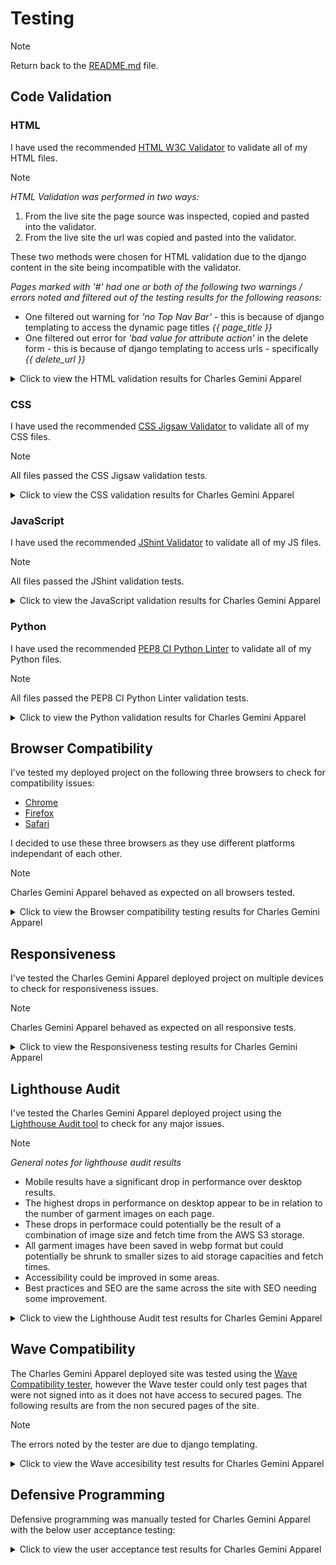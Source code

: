 # Testing

>[!NOTE]
>
>Return back to the [README.md](README.md) file.

## Code Validation

### HTML

I have used the recommended [HTML W3C Validator](https://validator.w3.org) to validate all of my HTML files.

>[!NOTE]
>
>*HTML Validation was performed in two ways:*
>
>1. From the live site the page source was inspected, copied and pasted into the validator.
>2. From the live site the url was copied and pasted into the validator.
>
>These two methods were chosen for HTML validation due to the django content in the site being incompatible with the validator.
>
>*Pages marked with '#' had one or both of the following two warnings / errors noted and filtered out of the testing results for the following reasons:*
>
>- One filtered out warning for *'no Top Nav Bar'* - this is because of django templating to access the dynamic page titles *{{ page_title }}*
>- One filtered out error for *'bad value for attribute action'* in the delete form - this is because of django templating to access urls - specifically *{{ delete_url }}*

<details>
<summary>Click to view the HTML validation results for Charles Gemini Apparel</summary>
<br>

| Directory | File | Screenshot Errors | Screenshot Method 1 | Screenshot Method 2 | Notes / Fixes |
| --- | --- | --- | --- | --- | --- |
| admin_panel | add_category.html | No errors to show. | ![screenshot](documentation/validation/html/add_category/add_category_pass.png) | ![screenshot](documentation/validation/html/add_category/add_category_url_pass.png) | Passed! '#' |
| admin_panel | add_colour.html | No errors to show. | ![screenshot](documentation/validation/html/add_colour/add_colour_pass.png) | ![screenshot](documentation/validation/html/add_colour/add_colour_url_pass.png) | Passed! '#' |
| admin_panel | add_garment.html | ![screenshot](documentation/validation/html/add_garment/add_garment.png) | ![screenshot](documentation/validation/html/add_garment/add_garment_pass.png) | ![screenshot](documentation/validation/html/add_garment/add_garment_url_pass.png) | *34 x 'Duplicate attribute' errors for `class="form-control"`* - this was due to the form-control class being added as an extra attribute to the form. Extra attribute was removed from forms.py to remove errors. <hr> *'Bad value `submit` for attribute type on element `a`' error* - this was due to the attribute not being removed from a link when it was converted from a button. Removed attribute `submit` from `a`. |
| admin_panel | add_size.html | No errors to show. | ![screenshot](documentation/validation/html/add_size/add_size_pass.png) | ![screenshot](documentation/validation/html/add_size/add_size_url_pass.png) | Passed! '#' |
| admin_panel | admin_panel.html | No errors to show. | ![screenshot](documentation/validation/html/admin_panel/admin_panel_pass.png) | ![screenshot](documentation/validation/html/admin_panel/admin_panel_url_pass.png) | Passed! |
| admin_panel | contact_list.html | No errors to show. | ![screenshot](documentation/validation/html/contact_list/contact_list_pass.png) | ![screenshot](documentation/validation/html/contact_list/contact_list_url_pass.png) | Passed! '#' |
| admin_panel | edit_category.html | No errors to show. | ![screenshot](documentation/validation/html/edit_category/edit_category_pass.png) | ![screenshot](documentation/validation/html/edit_category/edit_category_url_pass.png) | Passed! '#' |
| admin_panel | edit_colour.html | No errors to show. | ![screenshot](documentation/validation/html/edit_colour/edit_colour_pass.png) | ![screenshot](documentation/validation/html/edit_colour/edit_colour_url_pass.png) | Passed! '#' |
| admin_panel | edit_garment.html | No errors to show. | ![screenshot](documentation/validation/html/edit_garment/edit_garment_pass.png) | ![screenshot](documentation/validation/html/edit_garment/edit_garment_url_pass.png) | Passed! '#' |
| admin_panel | edit_size.html | No errors to show. | ![screenshot](documentation/validation/html/edit_size/edit_size_pass.png) | ![screenshot](documentation/validation/html/edit_size/edit_size_url_pass.png) | Passed! '#' |
| admin_panel | list_categories.html | No errors to show. | ![screenshot](documentation/validation/html/list_categories/list_categories_pass.png) | ![screenshot](documentation/validation/html/list_categories/list_categories_url_pass.png) | Passed!'*' |
| admin_panel | list_colours.html | No errors to show. | ![screenshot](documentation/validation/html/list_colours/list_colours_pass.png) | ![screenshot](documentation/validation/html/list_colours/list_colours_url_pass.png) | Passed!'#' |
| admin_panel | list_garments.html | ![screenshot](documentation/validation/html/list_garments/list_garments.png) | ![screenshot](documentation/validation/html/list_garments/list_garments_pass.png) | ![screenshot](documentation/validation/html/list_garments/list_garments_url_pass.png) | Passed!'#' |
| admin_panel | list_sizes.html | No errors to show. | ![screenshot](documentation/validation/html/list_sizes/list_sizes_pass.png) | ![screenshot](documentation/validation/html/list_sizes/list_sizes_url_pass.png) | Passed!'#' |
| admin_panel | newsletter_list.html | No errors to show. | ![screenshot](documentation/validation/html/newsletter_list/newsletter_list_pass.png) | ![screenshot](documentation/validation/html/newsletter_list/newsletter_list_url_pass.png) | Passed!'#' |
| apparel | all_garments.html | ![screenshot](documentation/validation/html/all_garments/all_garments.png) | ![screenshot](documentation/validation/html/all_garments/all_garments_pass.png) | ![screenshot](documentation/validation/html/all_garments/all_garments_url_pass.png) | *'Heading `h3` cannot be a child of another heading' error* - this was due to a heading tag in the page title on the base template conflicting with a heading tag in the block element on the page. Removed heading tag from base template. The following warnings and errors were all related - *2 x 'Empty heading', 'Stray end tag `h3`'.* <hr> *2 x `aria-labelldby` attribute must point to an element in the same document' error* - Re-named `aria-labelledby` attriute. |
| apparel | garment.html | ![screenshot](documentation/validation/html/garment/garment.png) | ![screenshot](documentation/validation/html/garment/garment_pass.png) | ![screenshot](documentation/validation/html/garment/garment_url_pass.png) | *2 x 'Stray start tag', 1 x 'Stray end tag' and 'Text not allowed in element `select` in this context'* - due to an icon being erroneously added to a `select` element. Removed all offending articles. <hr> *'Bad value `submit` for attribute type on element `a`' error* - this was due to an attribute not being removed from a link when it was converted from a button. Removed attribute `submit` from `a`. |
| bag | bag.html | ![screenshot](documentation/validation/html/bag/bag.png) | ![screenshot](documentation/validation/html/bag/bag_pass.png) | ![screenshot](documentation/validation/html/bag/bag_url_pass.png) | *2 x 'Trailing slash `/` on void elements has no effect and interacts badly with unquoted attribute values'* - Removed trailing slash `/`. <hr> *5 x 'Duplicate ID' and 'The first occurence of ID was here'* - this is due to the way django is set to create ID's for the select dropdown options. |
| checkout | checkout.html | ![screenshot](documentation/validation/html/checkout/checkout.png) | ![screenshot](documentation/validation/html/checkout/checkout_pass.png) | ![screenshot](documentation/validation/html/checkout/checkout_url_pass.png) | '#' and *'Empty heading'* - the empty heading is caused by the loading spinner having no text. |
| checkout | checkout_success.html | No errors to show. | ![screenshot](documentation/validation/html/checkout_success/checkout_success_pass.png) | ![screenshot](documentation/validation/html/checkout_success/checkout_success_url_pass.png) | Passed! |
| contact | contact.html | No errors to show. | ![screenshot](documentation/validation/html/contact/contact_pass.png) | ![screenshot](documentation/validation/html/contact/contact_url_pass.png) | Passed! |
| contact | contact_success.html | No errors to show. | ![screenshot](documentation/validation/html/contact_success/contact_success_pass.png) | ![screenshot](documentation/validation/html/contact_success/contact_success_url_pass.png) | Passed! |
| contact | newsletter_signup.html | No errors to show. | ![screenshot](documentation/validation/html/newsletter_signup/newsletter_signup_pass.png) | ![screenshot](documentation/validation/html/newsletter_signup/newsletter_signup_url_pass.png) | Passed! |
| contact | newsletter_success.html | No errors to show. | ![screenshot](documentation/validation/html/newsletter_success/newsletter_success_pass.png) | ![screenshot](documentation/validation/html/newsletter_success/newsletter_success_url_pass.png) | Passed! |
| home | index.html | ![screenshot](documentation/validation/html/index/index.png) | ![screenshot](documentation/validation/html/index/index_pass.png) | ![screenshot](documentation/validation/html/index/index_url_pass.png) | *'Element `h3` not allowed as child of elemet `ul` in this context'* - Added `li` element around `h3`. <hr> *'No space between attributes'* - Added a space between `image` and `alt` attributes. <hr> *2 x 'The element `button` must not appear as a descendant of the `a` element'* - Moved the link inside of the carousel to wrap the image instead of the whole carousel. <hr> *'The `type` attribute is unnecessary for JavaScript resources'* - Removed the `type` attribute. <hr> *2 x `aria-labelldby` attribute must point to an element in the same document' error* - Re-named `aria-labelledby` attriute. |
| profiles | profile.html | ![screenshot](documentation/validation/html/profile/profile.png) | ![screenshot](documentation/validation/html/profile/profile_pass.png) | ![screenshot](documentation/validation/html/profile/profile_url_pass.png) | *'Stray end tag `thead`'* - Re-located `</thead>` back to end of table head. <hr> *'The `type` attribute is unnecessary for JavaScript resources'* - Removed the type attribute. |
| all_auth | login.html | No errors to show. | ![screenshot](documentation/validation/html/login/login_pass.png) | ![screenshot](documentation/validation/html/login/login_url_pass.png) | Passed! '#' |
| all_auth | logout.html | No errors to show. | ![screenshot](documentation/validation/html/logout/logout_pass.png) | ![screenshot](documentation/validation/html/logout/logout_url_pass.png) | Passed! '#' |
| all_auth | signup.html | No errors to show. | ![screenshot](documentation/validation/html/signup/signup_pass.png) | ![screenshot](documentation/validation/html/signup/signup_url_pass.png) | Passed! '#' |

</details>

### CSS

I have used the recommended [CSS Jigsaw Validator](https://jigsaw.w3.org/css-validator) to validate all of my CSS files.

>[!NOTE]
>
>All files passed the CSS Jigsaw validation tests.

<details>
<summary>Click to view the CSS validation results for Charles Gemini Apparel</summary>
<br>

| Directory | File | Screenshot | Notes |
| --- | --- | --- | --- |
| admin_panel | add_garment.css | ![screenshot](documentation/validation/css/admin_panel/add_garment.png) | Passed! |
| admin_panel | admin_panel.css | ![screenshot](documentation/validation/css/admin_panel/admin_panel.png) | Passed! |
| admin_panel | edit_garment.css | ![screenshot](documentation/validation/css/admin_panel/edit_garment.png) | Passed! |
| admin_panel | list_garments.css | ![screenshot](documentation/validation/css/admin_panel/list_garment.png) | Passed! |
| apparel | garment.css | ![screenshot](documentation/validation/css/apparel/garment.png) | Passed! |
| bag | bag.css | ![screenshot](documentation/validation/css/bag/bag.png) | Passed! |
| checkout | checkout.css | ![screenshot](documentation/validation/css/checkout/checkout.png) | Passed! |
| checkout | checkout_success.css | ![screenshot](documentation/validation/css/checkout/checkout_success.png) | Passed! |
| contact | contact.css | ![screenshot](documentation/validation/css/contact/contact.png) | Passed! |
| profiles | profile.css | ![screenshot](documentation/validation/css/profiles/profile.png) | Passed! |
| static | base.css | ![screenshot](documentation/validation/css/static/base.png) | Passed! |
| static | error_pages.css | ![screenshot](documentation/validation/css/static/error_pages.png) | Passed! |
| static | login.css | ![screenshot](documentation/validation/css/static/login.png) | Passed! |
| static | modal.css | ![screenshot](documentation/validation/css/static/modal.png) | Passed! |
| static | error.css | ![screenshot](documentation/validation/css/toasts/error.png) | Passed! |
| static | info.css | ![screenshot](documentation/validation/css/toasts/info.png) | Passed! |
| static | success.css | ![screenshot](documentation/validation/css/toasts/success.png) | Passed! |
| static | warning.css | ![screenshot](documentation/validation/css/toasts/warning.png) | Passed! |

</details>

### JavaScript

I have used the recommended [JShint Validator](https://jshint.com) to validate all of my JS files.

>[!NOTE]
>
>All files passed the JShint validation tests.

<details>
<summary>Click to view the JavaScript validation results for Charles Gemini Apparel</summary>
<br>

| Directory | File | Screenshot | Notes |
| --- | --- | --- | --- |
| admin_panel | delete_modal.js | ![screenshot](documentation/validation/js/delete_modal.png) | Passed! |
| checkout | stripe_elements.js | ![screenshot](documentation/validation/js/stripe_elements.png) | Passed! |
| contact | success_timer.js | ![screenshot](documentation/validation/js/success_timer.png) | Passed! |
| profiles | countryfield.js | ![screenshot](documentation/validation/js/countryfield.png) | Passed! |
| static | quantity.js | ![screenshot](documentation/validation/js/quantity.png) | Passed! |

</details>

### Python

I have used the recommended [PEP8 CI Python Linter](https://pep8ci.herokuapp.com) to validate all of my Python files.

>[!NOTE]
>
>All files passed the PEP8 CI Python Linter validation tests.

<details>
<summary>Click to view the Python validation results for Charles Gemini Apparel</summary>
<br>

| Directory | File | CI URL | Screenshot | Notes |
| --- | --- | --- | --- | --- |
| admin_panel | admin.py | [PEP8 CI](https://pep8ci.herokuapp.com/https://raw.githubusercontent.com/boderg/charles-gemini-apparel/main/admin_panel/admin.py) | *File not used* | *Nothing to note* |
| admin_panel | forms.py | [PEP8 CI](https://pep8ci.herokuapp.com/https://raw.githubusercontent.com/boderg/charles-gemini-apparel/main/admin_panel/forms.py) | ![screenshot](documentation/validation/python/admin_panel/forms.png) | Passed! |
| admin_panel | models.py | [PEP8 CI](https://pep8ci.herokuapp.com/https://raw.githubusercontent.com/boderg/charles-gemini-apparel/main/admin_panel/models.py) | *File not used* | *Nothing to note* |
| admin_panel | urls.py | [PEP8 CI](https://pep8ci.herokuapp.com/https://raw.githubusercontent.com/boderg/charles-gemini-apparel/main/admin_panel/urls.py) | ![screenshot](documentation/validation/python/admin_panel/urls.png) | Passed! |
| admin_panel | views.py | [PEP8 CI](https://pep8ci.herokuapp.com/https://raw.githubusercontent.com/boderg/charles-gemini-apparel/main/admin_panel/views.py) | ![screenshot](documentation/validation/python/admin_panel/views.png) | Passed! |
| apparel | admin.py | [PEP8 CI](https://pep8ci.herokuapp.com/https://raw.githubusercontent.com/boderg/charles-gemini-apparel/main/apparel/admin.py) | ![screenshot](documentation/validation/python/apparel/admin.png) | Passed! |
| apparel | forms.py | [PEP8 CI](https://pep8ci.herokuapp.com/https://raw.githubusercontent.com/boderg/charles-gemini-apparel/main/apparel/forms.py) | ![screenshot](documentation/validation/python/apparel/forms.png) | Passed! |
| apparel | models.py | [PEP8 CI](https://pep8ci.herokuapp.com/https://raw.githubusercontent.com/boderg/charles-gemini-apparel/main/apparel/models.py) | ![screenshot](documentation/validation/python/apparel/models.png) | Passed! |
| apparel | urls.py | [PEP8 CI](https://pep8ci.herokuapp.com/https://raw.githubusercontent.com/boderg/charles-gemini-apparel/main/apparel/urls.py) | ![screenshot](documentation/validation/python/apparel/urls.png) | Passed! |
| apparel | views.py | [PEP8 CI](https://pep8ci.herokuapp.com/https://raw.githubusercontent.com/boderg/charles-gemini-apparel/main/apparel/views.py) | ![screenshot](documentation/validation/python/apparel/views.png) | Passed! |
| bag | admin.py | [PEP8 CI](https://pep8ci.herokuapp.com/https://raw.githubusercontent.com/boderg/charles-gemini-apparel/main/bag/admin.py) | *File not used* | *Nothing to note* |
| bag | contexts.py | [PEP8 CI](https://pep8ci.herokuapp.com/https://raw.githubusercontent.com/boderg/charles-gemini-apparel/main/bag/contexts.py) | ![screenshot](documentation/validation/python/bag/contexts.png) | Passed! |
| bag | models.py | [PEP8 CI](https://pep8ci.herokuapp.com/https://raw.githubusercontent.com/boderg/charles-gemini-apparel/main/bag/models.py) | *File not used* | *Nothing to note* |
| bag | bag_tools.py | [PEP8 CI](https://pep8ci.herokuapp.com/https://raw.githubusercontent.com/boderg/charles-gemini-apparel/main/bag/templatetags/bag_tools.py) | ![screenshot](documentation/validation/python/bag/bag_tools.png) | Passed! |
| bag | urls.py | [PEP8 CI](https://pep8ci.herokuapp.com/https://raw.githubusercontent.com/boderg/charles-gemini-apparel/main/bag/urls.py) | ![screenshot](documentation/validation/python/bag/urls.png) | Passed! |
| bag | views.py | [PEP8 CI](https://pep8ci.herokuapp.com/https://raw.githubusercontent.com/boderg/charles-gemini-apparel/main/bag/views.py) | ![screenshot](documentation/validation/python/bag/views.png) | Passed! |
| checkout | admin.py | [PEP8 CI](https://pep8ci.herokuapp.com/https://raw.githubusercontent.com/boderg/charles-gemini-apparel/main/checkout/admin.py) | ![screenshot](documentation/validation/python/checkout/admin.png) | Passed! |
| checkout | forms.py | [PEP8 CI](https://pep8ci.herokuapp.com/https://raw.githubusercontent.com/boderg/charles-gemini-apparel/main/checkout/forms.py) | ![screenshot](documentation/validation/python/checkout/forms.png) | Passed! |
| checkout | models.py | [PEP8 CI](https://pep8ci.herokuapp.com/https://raw.githubusercontent.com/boderg/charles-gemini-apparel/main/checkout/models.py) | ![screenshot](documentation/validation/python/checkout/models.png) | Passed! |
| checkout | signals.py | [PEP8 CI](https://pep8ci.herokuapp.com/https://raw.githubusercontent.com/boderg/charles-gemini-apparel/main/checkout/signals.py) | ![screenshot](documentation/validation/python/checkout/signals.png) | Passed! |
| checkout | urls.py | [PEP8 CI](https://pep8ci.herokuapp.com/https://raw.githubusercontent.com/boderg/charles-gemini-apparel/main/checkout/urls.py) | ![screenshot](documentation/validation/python/checkout/urls.png) | Passed! |
| checkout | views.py | [PEP8 CI](https://pep8ci.herokuapp.com/https://raw.githubusercontent.com/boderg/charles-gemini-apparel/main/checkout/views.py) | ![screenshot](documentation/validation/python/checkout/views.png) | Passed! |
| checkout | webhook_handler.py | [PEP8 CI](https://pep8ci.herokuapp.com/https://raw.githubusercontent.com/boderg/charles-gemini-apparel/main/checkout/webhook_handler.py) | ![screenshot](documentation/validation/python/checkout/webhook_handler.png) | Passed! |
| checkout | webhooks.py | [PEP8 CI](https://pep8ci.herokuapp.com/https://raw.githubusercontent.com/boderg/charles-gemini-apparel/main/checkout/webhooks.py) | ![screenshot](documentation/validation/python/checkout/webhooks.png) | Passed! |
| contact | admin.py | [PEP8 CI](https://pep8ci.herokuapp.com/https://raw.githubusercontent.com/boderg/charles-gemini-apparel/main/contact/admin.py) | ![screenshot](documentation/validation/python/contact/admin.png) | Passed! |
| contact | forms.py | [PEP8 CI](https://pep8ci.herokuapp.com/https://raw.githubusercontent.com/boderg/charles-gemini-apparel/main/contact/forms.py) | ![screenshot](documentation/validation/python/contact/forms.png) | Passed! |
| contact | models.py | [PEP8 CI](https://pep8ci.herokuapp.com/https://raw.githubusercontent.com/boderg/charles-gemini-apparel/main/contact/models.py) | ![screenshot](documentation/validation/python/contact/models.png) | Passed! |
| contact | urls.py | [PEP8 CI](https://pep8ci.herokuapp.com/https://raw.githubusercontent.com/boderg/charles-gemini-apparel/main/contact/urls.py) | ![screenshot](documentation/validation/python/contact/urls.png) | Passed! |
| contact | views.py | [PEP8 CI](https://pep8ci.herokuapp.com/https://raw.githubusercontent.com/boderg/charles-gemini-apparel/main/contact/views.py) | ![screenshot](documentation/validation/python/contact/views.png) | Passed! |
|  | custom_storages.py | [PEP8 CI](https://pep8ci.herokuapp.com/https://raw.githubusercontent.com/boderg/charles-gemini-apparel/main/custom_storages.py) | ![screenshot](documentation/validation/python/custom_storages.png) | Passed! |
| home | admin.py | [PEP8 CI](https://pep8ci.herokuapp.com/https://raw.githubusercontent.com/boderg/charles-gemini-apparel/main/home/admin.py) | *File not used* | *Nothing to Note* |
| home | models.py | [PEP8 CI](https://pep8ci.herokuapp.com/https://raw.githubusercontent.com/boderg/charles-gemini-apparel/main/home/models.py) | *File not used* | *Nothing to Note* |
| home | urls.py | [PEP8 CI](https://pep8ci.herokuapp.com/https://raw.githubusercontent.com/boderg/charles-gemini-apparel/main/home/urls.py) | ![screenshot](documentation/validation/python/home/urls.png) | Passed! |
| home | views.py | [PEP8 CI](https://pep8ci.herokuapp.com/https://raw.githubusercontent.com/boderg/charles-gemini-apparel/main/home/views.py) | ![screenshot](documentation/validation/python/home/views.png) | Passed! |
| main | settings.py | [PEP8 CI](https://pep8ci.herokuapp.com/https://raw.githubusercontent.com/boderg/charles-gemini-apparel/main/main/settings.py) | ![screenshot](documentation/validation/python/main/settings.png) | Passed! |
| main | urls.py | [PEP8 CI](https://pep8ci.herokuapp.com/https://raw.githubusercontent.com/boderg/charles-gemini-apparel/main/main/urls.py) | ![screenshot](documentation/validation/python/main/urls.png) | Passed! |
|  | manage.py | [PEP8 CI](https://pep8ci.herokuapp.com/https://raw.githubusercontent.com/boderg/charles-gemini-apparel/main/manage.py) | ![screenshot](documentation/validation/python/manage.png) | Passed! |
| profiles | admin.py | [PEP8 CI](https://pep8ci.herokuapp.com/https://raw.githubusercontent.com/boderg/charles-gemini-apparel/main/profiles/admin.py) | *File not used* | *Nothing to note* |
| profiles | forms.py | [PEP8 CI](https://pep8ci.herokuapp.com/https://raw.githubusercontent.com/boderg/charles-gemini-apparel/main/profiles/forms.py) | ![screenshot](documentation/validation/python/profiles/forms.png) | Passed! |
| profiles | models.py | [PEP8 CI](https://pep8ci.herokuapp.com/https://raw.githubusercontent.com/boderg/charles-gemini-apparel/main/profiles/models.py) | ![screenshot](documentation/validation/python/profiles/models.png) | Passed! |
| profiles | urls.py | [PEP8 CI](https://pep8ci.herokuapp.com/https://raw.githubusercontent.com/boderg/charles-gemini-apparel/main/profiles/urls.py) | ![screenshot](documentation/validation/python/profiles/urls.png) | Passed! |
| profiles | views.py | [PEP8 CI](https://pep8ci.herokuapp.com/https://raw.githubusercontent.com/boderg/charles-gemini-apparel/main/profiles/views.py) | ![screenshot](documentation/validation/python/profiles/views.png) | Passed! |

</details>

## Browser Compatibility

I've tested my deployed project on the following three browsers to check for compatibility issues:

- [Chrome](https://www.google.com/chrome)
- [Firefox](https://www.mozilla.org/en-GB/firefox/new/)
- [Safari](https://www.apple.com/uk/safari/)

I decided to use these three browsers as they use different platforms independant of each other.

> [!NOTE]
>
>Charles Gemini Apparel behaved as expected on all browsers tested.

<details>
<summary>Click to view the Browser compatibility testing results for Charles Gemini Apparel</summary>
<br>

| Page | Chrome | Firefox | Safari |
| --- | --- | --- | --- |
| Home | ![screenshot](documentation/browsers/chrome/home.png) | ![screenshot](documentation/browsers/firefox/home.png) | ![screenshot](documentation/browsers/safari/home.png) |
| All Designs | ![screenshot](documentation/browsers/chrome/all_designs.png) | ![screenshot](documentation/browsers/firefox/all_designs.png) | ![screenshot](documentation/browsers/safari/all_designs.png) |
| Garment | ![screenshot](documentation/browsers/chrome/garment.png) | ![screenshot](documentation/browsers/firefox/garment.png) | ![screenshot](documentation/browsers/safari/garment.png) |
| Bag | ![screenshot](documentation/browsers/chrome/bag.png) | ![screenshot](documentation/browsers/firefox/bag.png) | ![screenshot](documentation/browsers/safari/bag.png) |
| Checkout | ![screenshot](documentation/browsers/chrome/checkout.png) | ![screenshot](documentation/browsers/firefox/checkout.png) | ![screenshot](documentation/browsers/safari/checkout.png) |
| Checkout Success | ![screenshot](documentation/browsers/chrome/checkout_success.png) | ![screenshot](documentation/browsers/firefox/checkout_success.png) | ![screenshot](documentation/browsers/safari/checkout_success.png) |
| Profile | ![screenshot](documentation/browsers/chrome/profile.png) | ![screenshot](documentation/browsers/firefox/profile.png) | ![screenshot](documentation/browsers/safari/profile.png) |
| Admin Panel | ![screenshot](documentation/browsers/chrome/admin_panel.png) | ![screenshot](documentation/browsers/firefox/admin_panel.png) | ![screenshot](documentation/browsers/safari/admin_panel.png) |
| Add, List, Edit Garment | ![screenshot](documentation/browsers/chrome/add_garment.png) | ![screenshot](documentation/browsers/firefox/list_garment.png) | ![screenshot](documentation/browsers/safari/edit_garment.png) |
| Add, List, Edit Colour | ![screenshot](documentation/browsers/chrome/add_colour.png) | ![screenshot](documentation/browsers/firefox/list_colour.png) | ![screenshot](documentation/browsers/safari/edit_colour.png) |
| Add, List, Edit Size | ![screenshot](documentation/browsers/chrome/add_size.png) | ![screenshot](documentation/browsers/firefox/list_size.png) | ![screenshot](documentation/browsers/safari/edit_size.png) |
| Add, List, Edit Category | ![screenshot](documentation/browsers/chrome/add_category.png) | ![screenshot](documentation/browsers/firefox/list_category.png) | ![screenshot](documentation/browsers/safari/edit_category.png) |
| Contact, Contact List, Contact Success | ![screenshot](documentation/browsers/chrome/contact.png) | ![screenshot](documentation/browsers/firefox/contact_list.png) | ![screenshot](documentation/browsers/safari/contact_success.png) |
| Newsletter Signup, Newsletter List, Newsletter Success | ![screenshot](documentation/browsers/chrome/newsletter_signup.png) | ![screenshot](documentation/browsers/firefox/newsletter_list.png) | ![screenshot](documentation/browsers/safari/newsletter_success.png) |
| About, Size Guide, Delete Modals | ![screenshot](documentation/browsers/chrome/about_modal.png) | ![screenshot](documentation/browsers/firefox/size_guide_modal.png) | ![screenshot](documentation/browsers/safari/delete_modal.png) |
| Login, Logout, Signup | ![screenshot](documentation/browsers/chrome/login.png) | ![screenshot](documentation/browsers/firefox/logout.png) | ![screenshot](documentation/browsers/safari/signup.png) |

</details>

## Responsiveness

I've tested the Charles Gemini Apparel deployed project on multiple devices to check for responsiveness issues.

> [!NOTE]
>
>Charles Gemini Apparel behaved as expected on all responsive tests.

<details>
<summary>Click to view the Responsiveness testing results for Charles Gemini Apparel</summary>
<br>

| Page | Mobile (DevTools) | Tablet (DevTools) | 1080p Laptop | 1080p Monitor | 1440p UW Monitor | Samsung Galaxy S10+ |
| --- | --- | --- | --- | --- | --- | --- |
| Home | ![screenshot](documentation/responsive/mobile_(dev_tools)/home.png) | ![screenshot](documentation/responsive/tablet_(dev_tools)/home.png) | ![screenshot](documentation/responsive/1080p_laptop/home.png) | ![screenshot](documentation/responsive/1080p_monitor/home.png) | ![screenshot](documentation/responsive/1440p_ultra_wide_monitor/home.png) | ![screenshot](documentation/responsive/samsung_galaxy_s10_plus/home.jpg) |
| All Designs | ![screenshot](documentation/responsive/mobile_(dev_tools)/all_designs.png) | ![screenshot](documentation/responsive/tablet_(dev_tools)/all_designs.png) | ![screenshot](documentation/responsive/1080p_laptop/all_designs.png) | ![screenshot](documentation/responsive/1080p_monitor/all_designs.png) | ![screenshot](documentation/responsive/1440p_ultra_wide_monitor/all_designs.png) | ![screenshot](documentation/responsive/samsung_galaxy_s10_plus/all_designs.jpg) |
| Garment | ![screenshot](documentation/responsive/mobile_(dev_tools)/garment.png) | ![screenshot](documentation/responsive/tablet_(dev_tools)/garment.png) | ![screenshot](documentation/responsive/1080p_laptop/garment.png) | ![screenshot](documentation/responsive/1080p_monitor/garment.png) | ![screenshot](documentation/responsive/1440p_ultra_wide_monitor/garment.png) | ![screenshot](documentation/responsive/samsung_galaxy_s10_plus/garment.jpg) |
| Bag | ![screenshot](documentation/responsive/mobile_(dev_tools)/bag.png) | ![screenshot](documentation/responsive/tablet_(dev_tools)/bag.png) | ![screenshot](documentation/responsive/1080p_laptop/bag.png) | ![screenshot](documentation/responsive/1080p_monitor/bag.png) | ![screenshot](documentation/responsive/1440p_ultra_wide_monitor/bag.png) | ![screenshot](documentation/responsive/samsung_galaxy_s10_plus/bag.jpg) |
| Checkout | ![screenshot](documentation/responsive/mobile_(dev_tools)/checkout.png) | ![screenshot](documentation/responsive/tablet_(dev_tools)/checkout.png) | ![screenshot](documentation/responsive/1080p_laptop/checkout.png) | ![screenshot](documentation/responsive/1080p_monitor/checkout.png) | ![screenshot](documentation/responsive/1440p_ultra_wide_monitor/checkout.png) | ![screenshot](documentation/responsive/samsung_galaxy_s10_plus/checkout.jpg) |
| Checkout Success | ![screenshot](documentation/responsive/mobile_(dev_tools)/checkout_success.png) | ![screenshot](documentation/responsive/tablet_(dev_tools)/checkout_success.png) | ![screenshot](documentation/responsive/1080p_laptop/checkout_success.png) | ![screenshot](documentation/responsive/1080p_monitor/checkout_success.png) | ![screenshot](documentation/responsive/1440p_ultra_wide_monitor/checkout_success.png) | ![screenshot](documentation/responsive/samsung_galaxy_s10_plus/checkout_success.jpg) |
| Profile | ![screenshot](documentation/responsive/mobile_(dev_tools)/profile.png) | ![screenshot](documentation/responsive/tablet_(dev_tools)/profile.png) | ![screenshot](documentation/responsive/1080p_laptop/profile.png) | ![screenshot](documentation/responsive/1080p_monitor/profile.png) | ![screenshot](documentation/responsive/1440p_ultra_wide_monitor/profile.png) | ![screenshot](documentation/responsive/samsung_galaxy_s10_plus/profile.jpg) |
| Admin Panel | ![screenshot](documentation/responsive/mobile_(dev_tools)/admin_panel.png) | ![screenshot](documentation/responsive/tablet_(dev_tools)/admin_panel.png) | ![screenshot](documentation/responsive/1080p_laptop/admin_panel.png) | ![screenshot](documentation/responsive/1080p_monitor/admin_panel.png) | ![screenshot](documentation/responsive/1440p_ultra_wide_monitor/admin_panel.png) | ![screenshot](documentation/responsive/samsung_galaxy_s10_plus/admin_panel.jpg) |
| Add, List, Edit Garment | ![screenshot](documentation/responsive/mobile_(dev_tools)/add_garment.png) | ![screenshot](documentation/responsive/tablet_(dev_tools)/list_garments.png) | ![screenshot](documentation/responsive/1080p_laptop/edit_garment.png) | ![screenshot](documentation/responsive/1080p_monitor/add_garment.png) | ![screenshot](documentation/responsive/1440p_ultra_wide_monitor/list_garments.png) | ![screenshot](documentation/responsive/samsung_galaxy_s10_plus/edit_garment.jpg) |
| Add, List, Edit Colour | ![screenshot](documentation/responsive/mobile_(dev_tools)/add_colour.png) | ![screenshot](documentation/responsive/tablet_(dev_tools)/list_colours.png) | ![screenshot](documentation/responsive/1080p_laptop/edit_colour.png) | ![screenshot](documentation/responsive/1080p_monitor/add_colour.png) | ![screenshot](documentation/responsive/1440p_ultra_wide_monitor/list_colours.png) | ![screenshot](documentation/responsive/samsung_galaxy_s10_plus/edit_colour.jpg) |
| Add, List, Edit Size | ![screenshot](documentation/responsive/mobile_(dev_tools)/add_size.png) | ![screenshot](documentation/responsive/tablet_(dev_tools)/list_sizes.png) | ![screenshot](documentation/responsive/1080p_laptop/edit_size.png) | ![screenshot](documentation/responsive/1080p_monitor/add_size.png) | ![screenshot](documentation/responsive/1440p_ultra_wide_monitor/list_sizes.png) | ![screenshot](documentation/responsive/samsung_galaxy_s10_plus/edit_size.jpg) |
| Add, List, Edit Category | ![screenshot](documentation/responsive/mobile_(dev_tools)/add_category.png) | ![screenshot](documentation/responsive/tablet_(dev_tools)/list_categories.png) | ![screenshot](documentation/responsive/1080p_laptop/edit_category.png) | ![screenshot](documentation/responsive/1080p_monitor/add_category.png) | ![screenshot](documentation/responsive/1440p_ultra_wide_monitor/list_categories.png) | ![screenshot](documentation/responsive/samsung_galaxy_s10_plus/edit_category.jpg) |
| Contact, Contact List, Contact Success | ![screenshot](documentation/responsive/mobile_(dev_tools)/contact.png) | ![screenshot](documentation/responsive/tablet_(dev_tools)/contact_list.png) | ![screenshot](documentation/responsive/1080p_laptop/contact_success.png) | ![screenshot](documentation/responsive/1080p_monitor/contact.png) | ![screenshot](documentation/responsive/1440p_ultra_wide_monitor/contact_list.png) | ![screenshot](documentation/responsive/samsung_galaxy_s10_plus/contact_success.jpg) |
| Newsletter, Newsletter List, Newsletter Success | ![screenshot](documentation/responsive/mobile_(dev_tools)/newsletter_signup.png) | ![screenshot](documentation/responsive/tablet_(dev_tools)/newsletter_list.png) | ![screenshot](documentation/responsive/1080p_laptop/newsletter_success.png) | ![screenshot](documentation/responsive/1080p_monitor/newsletter_signup.png) | ![screenshot](documentation/responsive/1440p_ultra_wide_monitor/newsletter_list.png) | ![screenshot](documentation/responsive/samsung_galaxy_s10_plus/newsletter_success.jpg) |
| About, Size Guide, Delete Modals | ![screenshot](documentation/responsive/mobile_(dev_tools)/about_modal.png) | ![screenshot](documentation/responsive/tablet_(dev_tools)/size_guide_modal.png) | ![screenshot](documentation/responsive/1080p_laptop/delete_modal.png) | ![screenshot](documentation/responsive/1080p_monitor/about_modal.png) | ![screenshot](documentation/responsive/1440p_ultra_wide_monitor/size_guide_modal.png) | ![screenshot](documentation/responsive/samsung_galaxy_s10_plus/delete_modal.jpg) |
| Login, Logout, Signup | ![screenshot](documentation/responsive/mobile_(dev_tools)/login.png) | ![screenshot](documentation/responsive/tablet_(dev_tools)/logout.png) | ![screenshot](documentation/responsive/1080p_laptop/signup.png) | ![screenshot](documentation/responsive/1080p_monitor/login.png) | ![screenshot](documentation/responsive/1440p_ultra_wide_monitor/logout.png) | ![screenshot](documentation/responsive/samsung_galaxy_s10_plus/signup.jpg) |

</details>

## Lighthouse Audit

I've tested the Charles Gemini Apparel deployed project using the [Lighthouse Audit tool](https://developer.chrome.com/docs/lighthouse/overview) to check for any major issues.

>[!NOTE]
>
>*General notes for lighthouse audit results*
>
>- Mobile results have a significant drop in performance over desktop results.
>- The highest drops in performance on desktop appear to be in relation to the number of garment images on each page.
>- These drops in performace could potentially be the result of a combination of image size and fetch time from the AWS S3 storage. 
>- All garment images have been saved in webp format but could potentially be shrunk to smaller sizes to aid storage capacities and fetch times.
>- Accessibility could be improved in some areas.
>- Best practices and SEO are the same across the site with SEO needing some improvement.

<details>
<summary>Click to view the Lighthouse Audit test results for Charles Gemini Apparel</summary>
<br>

| Page | Mobile | Desktop |
| --- | --- | --- |
| Home | ![screenshot](documentation/lighthouse/desktop/home.png) | ![screenshot](documentation/lighthouse/mobile/home.png) |
| All Designs | ![screenshot](documentation/lighthouse/desktop/all_designs.png) | ![screenshot](documentation/lighthouse/mobile/all_designs.png) |
| New Designs | ![screenshot](documentation/lighthouse/desktop/new_designs.png) | ![screenshot](documentation/lighthouse/mobile/new_designs.png) |
| Tees | ![screenshot](documentation/lighthouse/desktop/tees.png) | ![screenshot](documentation/lighthouse/mobile/tees.png) |
| Hoodies | ![screenshot](documentation/lighthouse/desktop/hoodies.png) | ![screenshot](documentation/lighthouse/mobile/hoodies.png) |
| Garment | ![screenshot](documentation/lighthouse/desktop/garment.png) | ![screenshot](documentation/lighthouse/mobile/garment.png) |
| Bag | ![screenshot](documentation/lighthouse/desktop/bag.png) | ![screenshot](documentation/lighthouse/mobile/bag.png) |
| Checkout | ![screenshot](documentation/lighthouse/desktop/checkout.png) | ![screenshot](documentation/lighthouse/mobile/checkout.png) |
| Checkout Success | ![screenshot](documentation/lighthouse/desktop/checkout_success.png) | ![screenshot](documentation/lighthouse/mobile/checkout_success.png) |
| Profile | ![screenshot](documentation/lighthouse/desktop/profile.png) | ![screenshot](documentation/lighthouse/mobile/profile.png) |
| Admin Panel | ![screenshot](documentation/lighthouse/desktop/admin_panel.png) | ![screenshot](documentation/lighthouse/mobile/admin_panel.png) |
| Add Garment | ![screenshot](documentation/lighthouse/desktop/add_garment.png) | ![screenshot](documentation/lighthouse/mobile/add_garment.png) |
| List Garment | ![screenshot](documentation/lighthouse/desktop/list_garment.png) | ![screenshot](documentation/lighthouse/mobile/list_garment.png) |
| Edit Garment | ![screenshot](documentation/lighthouse/desktop/edit_garment.png) | ![screenshot](documentation/lighthouse/mobile/edit_garment.png) |
| Add Colour | ![screenshot](documentation/lighthouse/desktop/add_colour.png) | ![screenshot](documentation/lighthouse/mobile/add_colour.png) |
| List Colour | ![screenshot](documentation/lighthouse/desktop/list_colour.png) | ![screenshot](documentation/lighthouse/mobile/list_colour.png) |
| Edit Colour | ![screenshot](documentation/lighthouse/desktop/edit_colour.png) | ![screenshot](documentation/lighthouse/mobile/edit_colour.png) |
| Add Size | ![screenshot](documentation/lighthouse/desktop/add_size.png) | ![screenshot](documentation/lighthouse/mobile/add_size.png) |
| List Size | ![screenshot](documentation/lighthouse/desktop/list_size.png) | ![screenshot](documentation/lighthouse/mobile/list_size.png) |
| Edit Size | ![screenshot](documentation/lighthouse/desktop/edit_size.png) | ![screenshot](documentation/lighthouse/mobile/edit_size.png) |
| Add Category | ![screenshot](documentation/lighthouse/desktop/add_category.png) | ![screenshot](documentation/lighthouse/mobile/add_category.png) |
| List Category | ![screenshot](documentation/lighthouse/desktop/list_category.png) | ![screenshot](documentation/lighthouse/mobile/list_category.png) |
| Edit Category | ![screenshot](documentation/lighthouse/desktop/edit_category.png) | ![screenshot](documentation/lighthouse/mobile/edit_category.png) |
| Contact | ![screenshot](documentation/lighthouse/desktop/contact.png) | ![screenshot](documentation/lighthouse/mobile/contact.png) |
| Contact List | ![screenshot](documentation/lighthouse/desktop/contact_list.png) | ![screenshot](documentation/lighthouse/mobile/contact_list.png) |
| Newsletter | ![screenshot](documentation/lighthouse/desktop/newsletter.png) | ![screenshot](documentation/lighthouse/mobile/newsletter.png) |
| Newsletter List | ![screenshot](documentation/lighthouse/desktop/newsletter_list.png) | ![screenshot](documentation/lighthouse/mobile/newsletter_list.png) |

</details>

## Wave Compatibility

The Charles Gemini Apparel deployed site was tested using the [Wave Compatibility tester](https://wave.webaim.org/), however the Wave tester could only test pages that were not signed into as it does not have access to secured pages.
The following results are from the non secured pages of the site.

>[!NOTE]
>
>The errors noted by the tester are due to django templating.

<details>
<summary>Click to view the Wave accesibility test results for Charles Gemini Apparel</summary>
<br>

| Page | Summary Screenshot | Contrast Screenshot |
| --- | --- | --- |
| Home | ![screenshot](documentation/wave/home_summary.png) | ![screenshot](documentation/wave/home_contrast.png) |
| All Designs | ![screenshot](documentation/wave/all_designs_summary.png) | ![screenshot](documentation/wave/all_designs_contrast.png) |
| New Designs | ![screenshot](documentation/wave/new_designs_summary.png) | ![screenshot](documentation/wave/new_designs_contrast.png) |
| Tees | ![screenshot](documentation/wave/tees_summary.png) | ![screenshot](documentation/wave/tees_contrast.png) |
| Hoodies | ![screenshot](documentation/wave/hoodies_summary.png) | ![screenshot](documentation/wave/hoodies_contrast.png) |
| Garment | ![screenshot](documentation/wave/garment_summary.png) | ![screenshot](documentation/wave/garment_contrast.png) |
| Bag | ![screenshot](documentation/wave/bag_summary.png) | ![screenshot](documentation/wave/bag_contrast.png) |
| Contact | ![screenshot](documentation/wave/contact_summary.png) | ![screenshot](documentation/wave/contact_contrast.png) |
| Newsletter | ![screenshot](documentation/wave/newsletter_summary.png) | ![screenshot](documentation/wave/newsletter_contrast.png) |

</details>

## Defensive Programming

Defensive programming was manually tested for Charles Gemini Apparel with the below user acceptance testing:

<details>
<summary>Click to view the user acceptance test results for Charles Gemini Apparel</summary>
<br>

| Page | Section | Expectation | Test | Result | Fix | Screenshot |
| --- | --- | --- | --- | --- | --- | --- |
| Home | | | | | | |
| | Top Nav Bar | The *Charles Gemini Logo* is expected to act as a home button when clicked and return the user to the *Home* page. | Tested the feature by navigating away from the home page and clicking the *Charles Gemini Logo*. | The feature behaved as expected, and retuned the user to the *Home* page. | Test concluded and passed. | ![screenshot](documentation/features/charles_gemini_logo.png) |
| | Top Nav Bar | The *Shop Now!* button is expected to open a dropdown with navigation links to the site. | Tested the feature by clicking on the *Shop Now!* button and selecting each of the navigation links in the dropdown in turn. | The feature behaved as expected, and opened a dropdown with the site navigation links. Each link clicked opened the corresponding page or modal. | Test concluded and passed. | ![screenshot](documentation/features/shop_now_button.png) ![screenshot](documentation/features/shop_now_dropdown_highlighted.png) |
| | Top Nav Bar | The *Search box and button* is expected to accept a criteria of terms based on the garment details and category names to search the site and return results based on that criteria. | Tested the feature by entering keywords and clicking the *Search box and button*. | The feature behaved as expected, and return results based on the search criteria or returns an error message informing the user that no garment was found. | Test concluded and passed. | ![screenshot](documentation/features/search_bar.png) |
| | Bottom Nav Bar | The *Bag* button is expected to open the shopping bag page and display an item counter if any items are in the bag. | Tested the feature by clicking the *Bag* button when no items were in the bag and also by putting an item in the bag and clicking on the *Bag* button. | The feature behaved as expected, and returned the empty shopping bag page when no items were in the bag and returned the shopping bag with items when items were in the bag along with an item counter in the *Bag* button. | Test concluded and passed. | ![screenshot](documentation/features/bag_button.png) ![screenshot](documentation/features/bag_counter.png) |
| | Bottom Nav Bar | The *Login / Logout* button is expected to open the *Login or Logout* page and change state to a *Login or Logout* button dependant on the users login status. | Tested the feature by clicking the *Login / Logout* button and logging in and out of the site. | The feature behaved as expected, and change state dependant on login status. | Test concluded and passed. | ![screenshot](documentation/features/login_button.png) ![screenshot](documentation/features/logout_button.png) |
| | Main Body | The *Page links* are expected to open the associated page when the user clixks on the image.  | Test the feature by clicking on the links in turn. | The feature behaved as expected, and open the associated page connected with that link. | Tes cocluded and passed. | ![screenshot](documentation/features/page_links.png) |
| | Main Body | The home page *Carousel* is expected to display a rotation of different images that can be stopped and manually rotated if required. | Tested the feature by hovering the mouse on the *Carousel* and by clicking the *Carousel Next and Previous* buttons. | The feature behaved as expected, and the *Carousel* stopped when the mouse was hovered on the images. The images were also able to be rotated manually using the *Carousel Next and Previous* buttons.  | Test concluded and passed. | ![screenshot](documentation/features/carousel.png) |
| | Footer | The *Newsletter Signup* button is expected to open a page where the user can input and submit their email address to a mailing list. | Tested the feature by clicking on the *Newsletter Signup* button. | The feature behaved as expected, and opened the newsletter signup page. | Test concluded and passed.| ![screenshot](documentation/features/newsletter_signup_button.png) |
| | Footer | The *Admin Panel* button is expected to open a page where the site *Administrator / Superuser* can administer various aspects of the site without having to log in to the backend server side. the button is also expected to be only visible when the superuser is logged in to the site. | Tested the feature by clicking on the *Admin Panel* button while logged in as the superuser. | The feature behaved as expected, and opened the Admin Panel page page. | Test concluded and passed.| ![screenshot](documentation/features/admin_panel_button.png) |
| | Footer | The *GitHub* icon is expected to act as a button that opens the site creators *GitHub* profile in a new browser tab. | Tested the feature by clicking on the *GitHub* icon. | The feature behaved as expected, and opened the site creators *GitHub* profile in a new browser tab. | Test concluded and passed. | ![screenshot](documentation/features/github_icon.png) |
| | Footer | The *Social Media* icons are expected to act as buttons that open the associated social media site in a new browser tab. | Tested the feature by clicking on the *Social Media* icons in turn. | The feature behaved as expected, and opened the associated social media pages in new browser tabs. | Test concluded and passed. | ![screenshot](documentation/features/social_icons.png) |
| All Designs, New Designs, Tees and Hoodies | | | | | | |
| | Garment Cards | The *Garment* images are expected to to act as buttons / links to open the page associated with the garment that is clicked. | Tested the feature by clicking on each *Garment* image in turn. | The feature behaved as expected, and opened the associated garment page. | Test concluded and passed. | ![screenshot](documentation/features/garment_images.png) |
| Garment | | | | | | |
| | Garment Card | The garment page *Carousel* is expected to display a rotation of the same image in different colours that can be stopped and manually rotated if required. | Tested the feature by hovering the mouse on the *Carousel* and by clicking the *Carousel Next and Previous* buttons. | The feature behaved as expected, and the *Carousel* stopped when the mouse was hovered on the images. The images were also able to be rotated manually using the *Carousel Next and Previous* buttons.  | Test concluded and passed. | ![screenshot](documentation/features/carousel.png) |
| | Garment Card | The *Number Selector* is expected to increment or decrement the number of items that the user wants to add to the bag. It is also expected to not exceed the range of 1-99 inclusive. | Tested the feature by selecting different quantities and adding the item to the bag. Quantites outside the range were also tested by manual entry. | The feature behaved as expected, and incremented or decremented the quantity as desired and did not allow numbers outside the range to be used. | Test concluded and passed. | ![screenshot](documentation/features/number_selector.png) |
| | Garment Card | The *Size Selector* dropdown is expected to open a dropdown selection of sizes that the user can select for the garment. | Tested the feature by clicking the *Size Selector* button and selecting a size then adding the item to the bag. | The feature behaved as expected, and the size selected was added to the bag with the item and quantity. | Test concluded and passed. | ![screenshot](documentation/features/size_selector.png) |
| | Garment Card | The *Colour Selector* dropdown is expected to open a dropdown selection of colours that the user can select for the garment. | Tested the feature by clicking the *Colour Selector* button and selecting a colour then adding the item to the bag. | The feature behaved as expected, and the colour selected was added to the bag with the item and quantity. | Test concluded and passed. | ![screenshot](documentation/features/colour_selector.png) |
| | Garment Card | The *Size Guide* button is expected to open the size guide modal. | Tested the feature by clicking the *Size Guide* button. | The feature behaved as expected, and opened the size guide modal. | Test concluded and passed. | ![screenshot](documentation/features/size_guide_button.png) |
| | Garment Card | The *Add to bag* button is expected to add the selected item and put it in the shopping bag then redirect the user to the all designs page. | Tested the feature by clicking the *Add to bag* button. | The feature behaved as expected, and added the selected item to the bag then redirected the user to the all designs page. | Test concluded and passed. | ![screenshot](documentation/features/add_to_bag.png) |
| | Garment Card | The *All Designs* button is expected to open the all designs page without saving the selected item. | Tested the feature by clicking the *All Designs* button. | The feature behaved as expected, and opened the all designs page without saving the item selection. | Test concluded and passed. | ![screenshot](documentation/features/all_designs.png) |
| Shopping Bag | | | | | | |
| | Bag Table | The *Size Selector* dropdown is expected to open a dropdown selection of sizes that the user can select for the garment. | Tested the feature by clicking the *Size Selector* button and selecting a size then adding the item to the bag. | The feature behaved as expected, and the size selected was added to the bag with the item and quantity. | Test concluded and passed. | ![screenshot](documentation/features/size_selector1.png) |
| | Bag Table | The *Colour Selector* dropdown is expected to open a dropdown selection of colours that the user can select for the garment. | Tested the feature by clicking the *Colour Selector* button and selecting a colour then adding the item to the bag. | The feature behaved as expected, and the colour selected was added to the bag with the item and quantity. | Test concluded and passed. | ![screenshot](documentation/features/colour_selector1.png) |
| | Bag Table | The *Number Selector* is expected to increment or decrement the number of items that the user wants to add to the bag. It is also expected to not exceed the range of 1-99 inclusive. | Tested the feature by selecting different quantities and adding the item to the bag. Quantites outside the range were also tested by manual entry. | The feature behaved as expected, and incremented or decremented the quantity as desired and did not allow numbers outside the range to be used. | Test concluded and passed. | ![screenshot](documentation/features/number_selector1.png) |
| | Bag Table | The *Update* button is expected to update the selected item in the bag after the user has changed their size, colour and quantity selections. | Tested the feature by clicking the *Update* button. | The feature behaved as expected, and updated the item in the bag and reflected the updates in the adjusted shopping bag price structure. | Test concluded and passed. | ![screenshot](documentation/features/update_button.png) |
| | Bag Table | The *Remove* button is expected to remove the selected item fromthe shopping bag. | Tested the feature by clicking the *Remove* button. | The feature behaved as expected, and removed the item selection from the shopping bag and redirected the user to the empty bag page if no other items were present in the bag. | Test concluded and passed. | ![screenshot](documentation/features/remove_button.png) |
| | Bag Table | The *Continue Shopping* button is expected to return the user to the all designs page while saving the items already in the shopping bag. | Tested the feature by clicking the *Continue Shopping* button. | The feature behaved as expected, and returned the user to the all designs page saving the items already in the shopping bag. | Test concluded and passed. | ![screenshot](documentation/features/continue_shopping_button.png) |
| | Bag Table | The *Secure Checkout* button is expected to add the items of the bag to the checkout and open the checkout page so the user can purchase the items. | Tested the feature by clicking the *Secure Checkout* button. | The feature behaved as expected, and opened the checkout page with all the selected items that were added to the bag. | Test concluded and passed. | ![screenshot](documentation/features/secure_checkout_button.png) |
| Checkout | | | | | | |
| | Order Summary | The *Change Your Order* button is expected to return the user to the shopping bag so they can edit their order. | Tested the feature by clicking the *Change Your Order* button. | The feature behaved as expected, and returned the user to the shopping bag. | Test concluded and passed. | ![screenshot](documentation/features/change_your_order_button.png) |
| | Checkout Form | The *Checkout Form* is expected to store the details of the user for order and payment processing. | Tested the feature by entering details and completing a test sale and checking the *Stripe* dashboard and the order database. | The feature behaved as expected, and and stored the user details for the sale passing them to *Stripe and the order database. | Test concluded and passed. | ![screenshot](documentation/features/checkout_form.png) |
| | Checkout Form | The *Save Info* checkbox is expected to save the details of the logged in user to their profile for future use. | Tested the feature by entering details and completing a test sale with the checkbox enabled while logged into the site. | The feature behaved as expected, and stored the user details to their profile for future. | Test concluded and passed. | ![screenshot](documentation/features/save_info.png) |
| | Checkout Form | The *Create Account* link is expected to open the signup page to create a user profile when no user is logged in. | Tested the feature by clicking the link. | The feature behaved as expected, and opened the signup page. | Test concluded and passed. | ![screenshot](documentation/features/create_account_link.png) |
| | Checkout Form | The *Login* link is expected to open the login page to allow a previous user to log in without creating new account details. | Tested the feature by clicking the link. | The feature behaved as expected, and opened the login page. | Test concluded and passed. | ![screenshot](documentation/features/login_link.png) |
| | Checkout Form | The *Card Payment* input is expected to temporarily store the users card details for payment processing. | Tested the feature by entering test card details and processing a sale. | The feature behaved as expected, and temporarily stored the test card details before passing them to *Stripe for payment processing. | Test concluded and passed. | ![screenshot](documentation/features/card_details.png) |
| | Checkout Form | The *Complete Order* button is expected to process the order and pass payment details to *Stripe*. | Tested the feature by clicking the *Complete Order* button. | The feature behaved as expected, and processed the order saving the order details to the database (and user profile if logged in), passing the card details to *Stripe*, sending a confirmation email to the user and passing the user to an checkout success page displaying an order summary. | Test concluded and passed. | ![screenshot](documentation/features/complete_order_button.png) |
| Checkout Success | | | | | | |
| | Order Summary | The *Continue Shopping* button is expected to return the user to the all designs page while saving the items already in the shopping bag. | Tested the feature by clicking the *Continue Shopping* button. | The feature behaved as expected, and returned the user to the all designs page saving the items already in the shopping bag. | Test concluded and passed. | ![screenshot](documentation/features/continue_shopping1.png) |
| My Profile | | | | | | |
| | Default Delivery Info Form | The *Update Information* button is expected to update the saved profile information entered into the *Default Delivery Info Form.* | Tested the feature by completing an empty and pre-populated form for different users and clicking the *Update Information* button. | The feature behaved as expected, and updated the information. | Test concluded and passed. | ![screenshot](documentation/features/update_info.png) |
| | Order History | The *Order Links* are expected to open the associated order for viewing of that order. | Tested the feature by clicking on the order link. | The feature behaved as expected and opened the associated order for viewing. | Test concluded and passed. | ![screenshot](documentation/features/order_link.png) |
| Admin Panel | | | | | | |
| | Add Garment | The *Add Garment* button is expected to open the *Add Garment* page.| Tested the feature by clicking the *Add Garment* button. | The feature behaved as expected, and opened the *Add Garment* page. | Test concluded and passed. | ![screenshot](documentation/features/add_garment.png) |
| | Edit Garment | The *Edit Garment* button is expected to open the *Garment Selection* page.| Tested the feature by clicking the *Edit Garment* button. | The feature behaved as expected, and opened the *Garment Selection* page. | Test concluded and passed. | ![screenshot](documentation/features/edit_garment.png) |
| | Add Category | The *Add Category* button is expected to open the *Add Category* page.| Tested the feature by clicking the *Add Category* button. | The feature behaved as expected, and opened the *Add Category* page. | Test concluded and passed. | ![screenshot](documentation/features/add_category.png) |
| | Edit Category | The *Edit Category* button is expected to open the *Category Selection* page.| Tested the feature by clicking the *Edit Category* button. | The feature behaved as expected, and opened the *Category Selection* page. | Test concluded and passed. | ![screenshot](documentation/features/edit_category.png) |
| | Add Colour | The *Add Colour* button is expected to open the *Add Colour* page.| Tested the feature by clicking the *Add Colour* button. | The feature behaved as expected, and opened the *Add Colour* page. | Test concluded and passed. | ![screenshot](documentation/features/add_colour.png) |
| | Edit Colour | The *Edit Colour* button is expected to open the *Colour Selection* page.| Tested the feature by clicking the *Edit Colour* button. | The feature behaved as expected, and opened the *Colour Selection* page. | Test concluded and passed. | ![screenshot](documentation/features/edit_colour.png) |
| | Add Size | The *Add Size* button is expected to open the *Add Size* page.| Tested the feature by clicking the *Add Size* button. | The feature behaved as expected, and opened the *Add Size* page. | Test concluded and passed. | ![screenshot](documentation/features/add_size.png) |
| | Edit Size | The *Edit Size* button is expected to open the *Size Selection* page.| Tested the feature by clicking the *Edit Size* button. | The feature behaved as expected, and opened the *Size Selection* page. | Test concluded and passed. | ![screenshot](documentation/features/edit_size.png) |
| | Contact List | The *Contact List* button is expected to open the *Contact List* page.| Tested the feature by clicking the *Contact List* button. | The feature behaved as expected, and opened the *Contact List* page. | Test concluded and passed. | ![screenshot](documentation/features/contact_list.png) |
| | Subscribers | The *Newsletter Subscribers* button is expected to open the *Newsletter Subscribers* page.| Tested the feature by clicking the *Subscribers* button. | The feature behaved as expected, and opened the *Newsletter Subscribers* page. | Test concluded and passed. | ![screenshot](documentation/features/subscribers.png) |
| Add Garment and Edit Garment | | | | | | |
|  | Add and Edit Garment Forms | The *Add and Edit Garment* forms are expected to allow the admin of the site to add or edit a garment respectively by utilising the inputs and checkboxes in the forms. | Tested the features by completing the form of each and clicking the *Add or Edit Garment* button at the bottom of the form. | The *Add and Edit* Garment forms behaved as expected, and either added a new garment or edited an exisiting garment depending on the form selected for use. | Test concluded and passed. | ![screenshot](documentation/features/add_garment_form.png)![screenshot](documentation/features/edit_garment_form.png) |
| | Add and Edit Garment Forms | The *Back to Garments* button is expected to return the user to the all designs page without saving any changes to the forms. | Tested the feature by clicking the *Back to Garments* button. | The feature behaved as expected, and returned the user to the all designs page. | Test concluded and passed. | ![screenshot](documentation/features/back_to_garments_button.png) |
| | Add and Edit Garment Forms | The *Add and Edit Garment* buttons are expected to submit the form and add a new garment or edit and existing garment. | Tested the feature by clicking the *Add and Edit Garment* buttons in turn after completing the forms. | The feature behaved as expected, and either added a new garment or edited and existing garment dependant on form selected and then returned the user to the garment page of the added or edited garment. | Test concluded and passed. | ![screenshot](documentation/features/add_garment_button.png) ![screenshot](documentation/features/edit_garment_button.png) |
| Add and Edit Category, Colour and Size | | | | | | |
| | Add and Edit Category Forms | The *Add and Edit Category* forms are expected to allow the admin of the site to add new or edit existing categories dependant on the selected. | Tested by completing each of forms in turn and clicking on the add or edit button on the form. | The features behaved as expected and either added new or edited existing categories based on the selected. | Test concluded and passed. | ![screenshot](documentation/features/add_category_form.png) ![screenshot](documentation/features/edit_category_form.png) |
| | Add and Edit Category Forms | The *Add and Edit Category* buttons are expected to submit the form and add a new category or edit and existing category. | Tested the feature by clicking the *Add and Edit Category* buttons in turn after completing the forms. | The feature behaved as expected, and either added a new category or edited and existing category dependant on form selected and then returned the user to the category selection page of the added or edited category. | Test concluded and passed. | ![screenshot](documentation/features/add_category_button.png) ![screenshot](documentation/features/edit_category_button.png) |
| | Add and Edit Colour Forms | The *Add and Edit Colour* forms are expected to allow the admin of the site to add new or edit existing colours dependant on the selected. | Tested by completing each of forms in turn and clicking on the add or edit button on the form. | The features behaved as expected and either added new or edited existing colours based on the selected. | Test concluded and passed. | ![screenshot](documentation/features/add_colour_form.png) ![screenshot](documentation/features/edit_colour_form.png) |
| | Add and Edit Colour Forms | The *Add and Edit Colour* buttons are expected to submit the form and add a new colour or edit and existing colour. | Tested the feature by clicking the *Add and Edit Colour* buttons in turn after completing the forms. | The feature behaved as expected, and either added a new colour or edited and existing colour dependant on form selected and then returned the user to the colour selection page of the added or edited colour. | Test concluded and passed. | ![screenshot](documentation/features/add_colour_button.png) ![screenshot](documentation/features/edit_colour_button.png) |
| | Add and Edit Size Forms | The *Add and Edit Size* forms are expected to allow the admin of the site to add new or edit existing sizes dependant on the selected. | Tested by completing each of forms in turn and clicking on the add or edit button on the form. | The features behaved as expected and either added new or edited existing sizes based on the selected. | Test concluded and passed. | ![screenshot](documentation/features/add_size_form.png) ![screenshot](documentation/features/edit_size_form.png) |
| | Add and Edit Size Forms | The *Add and Edit Size* buttons are expected to submit the form and add a new size or edit and existing size. | Tested the feature by clicking the *Add and Edit Size* buttons in turn after completing the forms. | The feature behaved as expected, and either added a new size or edited and existing size dependant on form selected and then returned the user to the size selection page of the added or edited size. | Test concluded and passed. | ![screenshot](documentation/features/add_size_button.png) ![screenshot](documentation/features/edit_size_button.png) |
| Edit Garment, Category, Colour and Size Selection | | | | | | |
| | Listed Item | The *Edit Category / Colour / Size* button is expected to open the respective edit page.| Tested the feature by clicking the *Edit Category / Colour / Size* button. | The feature behaved as expected, and opened the respective edit page. | Test concluded and passed. | ![screenshot](documentation/features/blue_edit_garment_button.png) ![screenshot](documentation/features/blue_edit_category_button.png) ![screenshot](documentation/features/blue_edit_colour_button.png) ![screenshot](documentation/features/blue_edit_size_button.png) |
| | Listed Item | The *Delete Category / Colour / Size* button is expected to open the respective delete confirmation modal.| Tested the feature by clicking the *Delete Category / Colour / Size* button. | The feature behaved as expected, and opened the respective delete confirmation modal. | Test concluded and passed. | ![screenshot](documentation/features/red_delete_garment_button.png) ![screenshot](documentation/features/red_delete_category_button.png) ![screenshot](documentation/features/red_delete_colour_button.png) ![screenshot](documentation/features/red_delete_size_button.png) |
| Contact List and Subscribers | | | | | | |
| | Listed Item | The *Delete Contact / Subscriber* button is expected to open the respective delete confirmation modal.| Tested the feature by clicking the *Delete Contact / Subscriber* button. | The feature behaved as expected, and opened the respective delete confirmation modal. | Test concluded and passed. | ![screenshot](documentation/features/red_delete_contact.png) ![screenshot](documentation/features/red_delete_subscriber.png) |
| About Modal | | | | | | |
| | Modal Main Body | The *Size Guide* icon is expected to behave like a button and open the size guide modal. | Tested the feature by clicking on the icon. | The feature behaved as expected, and opened the size guide modal. | Test concluded and passed. | ![screenshot](documentation/features/size_guide_icon.png) |
| | Modal Main Body | The *Contact* icon is expected to behave like a button and open the contact page. | Tested the feature by clicking on the icon. | The feature behaved as expected, and opened the contact page. | Test concluded and passed. | ![screenshot](documentation/features/contact_icon.png) |
| | Modal Main Body | The *GitHub* icon is expected to act as a button that opens the site creators *GitHub* profile in a new browser tab. | Tested the feature by clicking on the *GitHub* icon. | The feature behaved as expected, and opened the site creators *GitHub* profile in a new browser tab. | Test concluded and passed. | ![screenshot](documentation/features/github_icon1.png) |
| Size Guide Modal | | | | | | |
| | Modal Main Body | The *Size Guide* tab is expected to display the size guide. | Tested the feature by clicking on the *Size Guide* tab. | The feature behaved as expected, and displayed the size guide. | Test concluded and passed. | ![screenshot](documentation/features/size_guide.png) |
| | Modal Main Body | The *Product Measurements* tab is expected to dispaly the product measurements information. | Tested the feature by clicking on the *Product Measurements* tab. | The feature behaved as expected, and displayed the product measurements information. | Test concluded and passed. | ![screenshot](documentation/features/product_measurements.png) |
| | Modal Main Body | The *Measure Yourself* tab is expected to display the measure yourself information. | Tested the feature by clicking on the *Measure Yourself* tab. | The feature behaved as expected, and displayed the measure yourself information. | Test concluded and passed. | ![screenshot](documentation/features/measure_yourself.png) |
| | Modal Main Body | The *Tees cm Size Guide* tab is expected to display the tees size guide in cm. | Tested the feature by clicking on the *Tees cm Size Guide* tab. | The feature behaved as expected, and displayed the tees size guide in cm. | Test concluded and passed. | ![screenshot](documentation/features/tees_cm.png) |
| | Modal Main Body | The *Tees inches Size Guide* tab is expected to display the tees size guide in inches. | Tested the feature by clicking on the *Tees inches Size Guide* tab. | The feature behaved as expected, and displayed the tees size guide in inches. | Test concluded and passed. | ![screenshot](documentation/features/tees_inches.png) |
| | Modal Main Body | The *Hoodies cm Size Guide* tab is expected to display the hoodies size guide in cm. | Tested the feature by clicking on the *Hoodies cm Size Guide* tab. | The feature behaved as expected, and displayed the hoodies size guide in cm. | Test concluded and passed. | ![screenshot](documentation/features/hoodies_cm.png) |
| | Modal Main Body | The *Hoodies inches Size Guide* tab is expected to display the hoodies size guide in inches. | Tested the feature by clicking on the *Hoodies inches Size Guide* tab. | The feature behaved as expected, and displayed the hoodies size guide in inches. | Test concluded and passed. | ![screenshot](documentation/features/hoodies_inches.png) |

</details>
